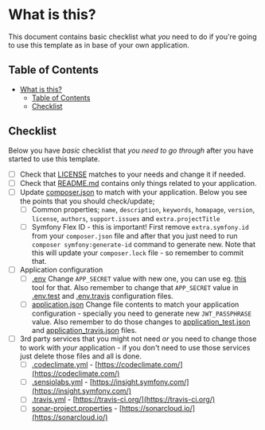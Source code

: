 # What is this?

This document contains basic checklist what _you_ need to do if you're going to
use this template as in base of your own application.

## Table of Contents

* [What is this?](#what-is-this)
   * [Table of Contents](#table-of-contents)
   * [Checklist](#checklist)

## Checklist

Below you have _basic_ checklist that _you need to go through_ after you have
started to use this template.

* [ ] Check that [LICENSE](../LICENSE) matches to your needs and change it if
      needed.
* [ ] Check that [README.md](../README.md) contains only things related to your
      application. 
* [ ] Update [composer.json](../composer.json) to match with your application.
      Below you see the points that you should check/update;
    * [ ] Common properties; `name`, `description`, `keywords`, `homapage`, 
          `version`, `license`, `authors`, `support.issues` and
          `extra.projectTitle`
    * [ ] Symfony Flex ID - this is important! First remove `extra.symfony.id`
          from your `composer.json` file and after that you just need to run
          `composer symfony:generate-id` command to generate new. Note that
          this will update your `composer.lock` file - so remember to commit
          that.
* [ ] Application configuration
    * [ ] [.env](../.env) Change `APP_SECRET` value with new one, you can use
          eg. [this](http://nux.net/secret) tool for that. Also remember to
          change that `APP_SECRET` value in [.env.test](../.env.test) and
          [.env.travis](../.env.travis) configuration files.
    * [ ] [application.json](../secrets/application.json) Change file contents
          to match your application configuration - specially you need to
          generate new `JWT_PASSPHRASE` value. Also remember to do those
          changes to [application_test.json](../secrets/application_test.json)
          and [application_travis.json](../secrets/application_travis.json)
          files.
* [ ] 3rd party services that you might not need _or_ you need to change those
      to work with _your_ application - if you don't need to use those services
      just delete those files and all is done.
    * [ ] [.codeclimate.yml](../.codeclimate.yml) - [https://codeclimate.com/](https://codeclimate.com/)
    * [ ] [.sensiolabs.yml](../.sensiolabs.yml) - [https://insight.symfony.com/](https://insight.symfony.com/)
    * [ ] [.travis.yml](../.travis.yml) - [https://travis-ci.org/](https://travis-ci.org/)
    * [ ] [sonar-project.properties](../sonar-project.properties) - [https://sonarcloud.io/](https://sonarcloud.io/)
